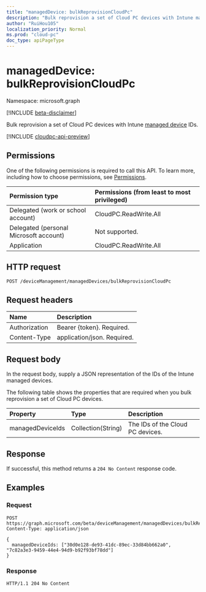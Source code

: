```yaml
---
title: "managedDevice: bulkReprovisionCloudPc"
description: "Bulk reprovision a set of Cloud PC devices with Intune managed device IDs."
author: "RuiHou105"
localization_priority: Normal
ms.prod: "cloud-pc"
doc_type: apiPageType
---
```


# managedDevice: bulkReprovisionCloudPc

Namespace: microsoft.graph

[!INCLUDE [beta-disclaimer](../../includes/beta-disclaimer.md)]

Bulk reprovision a set of Cloud PC devices with Intune [managed device](../resources/cloudpc.md) IDs.

[!INCLUDE [cloudpc-api-preview](../../includes/cloudpc-api-preview.md)]

## Permissions

One of the following permissions is required to call this API. To learn more, including how to choose permissions, see [Permissions](/graph/permissions-reference).

|Permission type|Permissions (from least to most privileged)|
|:---|:---|
|Delegated (work or school account)|CloudPC.ReadWrite.All|
|Delegated (personal Microsoft account)|Not supported.|
|Application|CloudPC.ReadWrite.All|

## HTTP request

<!-- {
  "blockType": "ignored"
}
-->

``` http
POST /deviceManagement/managedDevices/bulkReprovisionCloudPc
```

## Request headers

|Name|Description|
|:---|:---|
|Authorization|Bearer {token}. Required.|
|Content-Type|application/json. Required.|

## Request body

In the request body, supply a JSON representation of the IDs of the Intune managed devices.

The following table shows the properties that are required when you bulk reprovision a set of Cloud PC devices.

|Property|Type|Description|
|:---|:---|:---|
|managedDeviceIds|Collection(String)|The IDs of the Cloud PC devices.|

## Response

If successful, this method returns a `204 No Content` response code.

## Examples

### Request

<!-- {
  "blockType": "request",
  "name": "managedDevice_bulkReprovisionCloudPc"
}
-->

``` http
POST https://graph.microsoft.com/beta/deviceManagement/managedDevices/bulkReprovisionCloudPc
Content-Type: application/json

{
  managedDeviceIds: ["30d0e128-de93-41dc-89ec-33d84bb662a0", "7c82a3e3-9459-44e4-94d9-b92f93bf78dd"] 
}
```

### Response

<!-- {
  "blockType": "response",
  "truncated": true
}
-->

``` http
HTTP/1.1 204 No Content
```